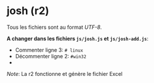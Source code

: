 # josh (r2)
Tous les fichiers sont au format *UTF-8*.

**A changer dans les fichiers `js/josh.js` et `js/josh-add.js`**:
* Commenter ligne 3: `# linux`
* Décommenter ligne 2: `#win32`
* 

_Note_: La r2 fonctionne et génère le fichier Excel
